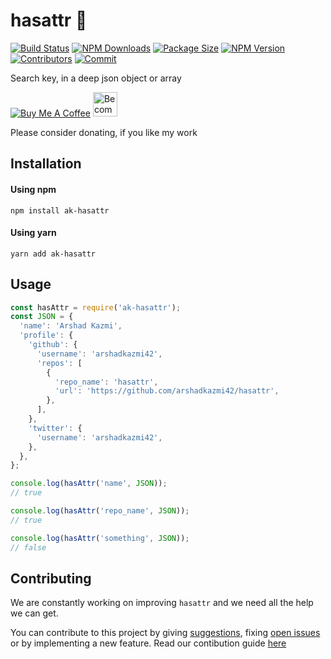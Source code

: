 # hasattr :mag_right:

[![Build Status](https://travis-ci.com/arshadkazmi42/hasattr.svg?branch=master)](https://travis-ci.com/arshadkazmi42/hasattr)
[![NPM Downloads](https://img.shields.io/npm/dt/ak-hasattr.svg)](https://www.npmjs.com/package/ak-hasattr)
[![Package Size](https://img.shields.io/bundlephobia/min/ak-hasattr.svg)](https://www.npmjs.com/package/ak-hasattr)
[![NPM Version](https://img.shields.io/npm/v/ak-hasattr.svg)](https://www.npmjs.com/package/ak-hasattr)
[![Contributors](https://img.shields.io/github/contributors/arshadkazmi42/hasattr.svg)](https://github.com/arshadkazmi42/hasattr/graphs/contributors)
[![Commit](https://img.shields.io/github/last-commit/arshadkazmi42/hasattr.svg)](https://github.com/arshadkazmi42/hasattr/commits/master)

Search key, in a deep json object or array

<a href="https://www.buymeacoffee.com/arshadkazmi42" target="_blank"><img src="https://www.buymeacoffee.com/assets/img/custom_images/orange_img.png" alt="Buy Me A Coffee" style="height: auto !important;width: auto !important;" ></a>
<a href="https://www.patreon.com/bePatron?u=15454240" target="_blank"><img src="https://c5.patreon.com/external/logo/become_a_patron_button.png" alt="Become a Patron!" height="39"></a>

Please consider donating, if you like my work


## Installation

#### Using npm 

```
npm install ak-hasattr
```

#### Using yarn

```
yarn add ak-hasattr
```

## Usage

```javascript
const hasAttr = require('ak-hasattr');
const JSON = {
  'name': 'Arshad Kazmi',
  'profile': {
    'github': {
      'username': 'arshadkazmi42',
      'repos': [
        {
          'repo_name': 'hasattr',
          'url': 'https://github.com/arshadkazmi42/hasattr',
        },
      ],
    },
    'twitter': {
      'username': 'arshadkazmi42',
    },
  },
};

console.log(hasAttr('name', JSON));
// true

console.log(hasAttr('repo_name', JSON));
// true

console.log(hasAttr('something', JSON));
// false

```

## Contributing

We are constantly working on improving `hasattr` and we need all the help we can get. 

You can contribute to this project by giving [suggestions](https://github.com/arshadkazmi42/hasattr/issues/new), fixing [open issues](https://github.com/arshadkazmi42/hasattr/issues) or by implementing a new feature. Read our contibution guide [here](CONTRIBUTING.md)
